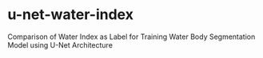 # u-net-water-index
Comparison of Water Index as Label for Training Water Body Segmentation Model using U-Net Architecture
